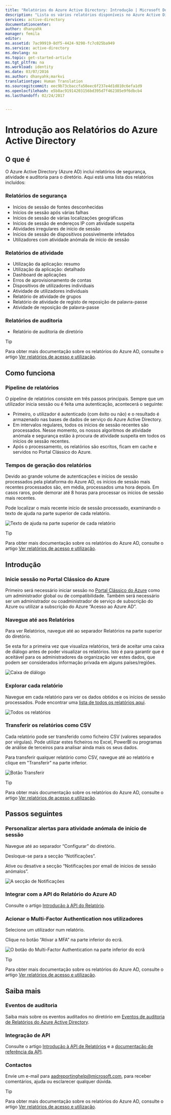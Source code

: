 ```yaml
---
title: "Relatórios do Azure Active Directory: Introdução | Microsoft Docs"
description: "Lista os vários relatórios disponíveis no Azure Active Directory"
services: active-directory
documentationcenter: 
author: dhanyahk
manager: femila
editor: 
ms.assetid: 7ac99919-8df5-4424-9298-fc7c025ba949
ms.service: active-directory
ms.devlang: na
ms.topic: get-started-article
ms.tgt_pltfrm: na
ms.workload: identity
ms.date: 03/07/2016
ms.author: dhanyahk;markvi
translationtype: Human Translation
ms.sourcegitcommit: eec9b73cbaccfa50eec6f237e4d1d810c6efa1d9
ms.openlocfilehash: e5b8ac91914203156bd395d7f462385e9f6dbcb4
ms.lasthandoff: 02/24/2017


---
```

# <a name="getting-started-with-azure-active-directory-reporting"></a>Introdução aos Relatórios do Azure Active Directory
## <a name="what-it-is"></a>O que é
O Azure Active Directory (Azure AD) inclui relatórios de segurança, atividade e auditoria para o diretório. Aqui está uma lista dos relatórios incluídos:

### <a name="security-reports"></a>Relatórios de segurança
* Inícios de sessão de fontes desconhecidas
* Inícios de sessão após várias falhas
* Inícios de sessão de várias localizações geográficas
* Inícios de sessão de endereços IP com atividade suspeita
* Atividades irregulares de início de sessão
* Inícios de sessão de dispositivos possivelmente infetados
* Utilizadores com atividade anómala de início de sessão

### <a name="activity-reports"></a>Relatórios de atividade
* Utilização da aplicação: resumo
* Utilização da aplicação: detalhado
* Dashboard de aplicações
* Erros de aprovisionamento de contas
* Dispositivos de utilizadores individuais
* Atividade de utilizadores individuais
* Relatório de atividade de grupos
* Relatório de atividade de registo de reposição de palavra-passe
* Atividade de reposição de palavra-passe

### <a name="audit-reports"></a>Relatórios de auditoria
* Relatório de auditoria de diretório

> [!TIP]
> Para obter mais documentação sobre os relatórios do Azure AD, consulte o artigo [Ver relatórios de acesso e utilização](active-directory-view-access-usage-reports.md).
> 
> 

## <a name="how-it-works"></a>Como funciona
### <a name="reporting-pipeline"></a>Pipeline de relatórios
O pipeline de relatórios consiste em três passos principais. Sempre que um utilizador inicia sessão ou é feita uma autenticação, acontecerá o seguinte:

* Primeiro, o utilizador é autenticado (com êxito ou não) e o resultado é armazenado nas bases de dados de serviço do Azure Active Directory.
* Em intervalos regulares, todos os inícios de sessão recentes são processados. Nesse momento, os nossos algoritmos de atividade anómala e segurança estão à procura de atividade suspeita em todos os inícios de sessão recentes.
* Após o processamento, os relatórios são escritos, ficam em cache e servidos no Portal Clássico do Azure.

### <a name="report-generation-times"></a>Tempos de geração dos relatórios
Devido ao grande volume de autenticações e inícios de sessão processados pela plataforma do Azure AD, os inícios de sessão mais recentes processados são, em média, processados uma hora depois. Em casos raros, pode demorar até 8 horas para processar os inícios de sessão mais recentes.

Pode localizar o mais recente início de sessão processado, examinando o texto de ajuda na parte superior de cada relatório.

![Texto de ajuda na parte superior de cada relatório](./media/active-directory-reporting-getting-started/reportingWatermark.PNG)

> [!TIP]
> Para obter mais documentação sobre os relatórios do Azure AD, consulte o artigo [Ver relatórios de acesso e utilização](active-directory-view-access-usage-reports.md).
> 
> 

## <a name="getting-started"></a>Introdução
### <a name="sign-into-the-azure-classic-portal"></a>Inicie sessão no Portal Clássico do Azure
Primeiro será necessário iniciar sessão no [Portal Clássico do Azure](https://manage.windowsazure.com) como um administrador global ou de compatibilidade. Também será necessário ser um administrador ou coadministrador de serviço de subscrição do Azure ou utilizar a subscrição do Azure “Acesso ao Azure AD”.

### <a name="navigate-to-reports"></a>Navegue até aos Relatórios
Para ver Relatórios, navegue até ao separador Relatórios na parte superior do diretório.

Se esta for a primeira vez que visualiza relatórios, terá de aceitar uma caixa de diálogo antes de poder visualizar os relatórios. Isto é para garantir que é aceitável para os administradores da organização ver estes dados, que podem ser considerados informação privada em alguns países/regiões.

![Caixa de diálogo](./media/active-directory-reporting-getting-started/dialogBox.png)

### <a name="explore-each-report"></a>Explorar cada relatório
Navegue em cada relatório para ver os dados obtidos e os inícios de sessão processados. Pode encontrar uma [lista de todos os relatórios aqui](active-directory-reporting-guide.md).

![Todos os relatórios](./media/active-directory-reporting-getting-started/reportsMain.png)

### <a name="download-the-reports-as-csv"></a>Transferir os relatórios como CSV
Cada relatório pode ser transferido como ficheiro CSV (valores separados por vírgulas). Pode utilizar estes ficheiros no Excel, PowerBI ou programas de análise de terceiros para analisar ainda mais os seus dados.

Para transferir qualquer relatório como CSV, navegue até ao relatório e clique em "Transferir" na parte inferior.

![Botão Transferir](./media/active-directory-reporting-getting-started/downloadButton.png)

> [!TIP]
> Para obter mais documentação sobre os relatórios do Azure AD, consulte o artigo [Ver relatórios de acesso e utilização](active-directory-view-access-usage-reports.md).
> 
> 

## <a name="next-steps"></a>Passos seguintes
### <a name="customize-alerts-for-anomalous-sign-in-activity"></a>Personalizar alertas para atividade anómala de início de sessão
Navegue até ao separador “Configurar” do diretório.

Desloque-se para a secção “Notificações”.

Ative ou desative a secção “Notificações por email de inícios de sessão anómalos”.

![A secção de Notificações](./media/active-directory-reporting-getting-started/notificationsSection.png)

### <a name="integrate-with-the-azure-ad-reporting-api"></a>Integrar com a API do Relatório do Azure AD
Consulte o artigo [Introdução à API do Relatório](active-directory-reporting-api-getting-started.md).

### <a name="engage-multi-factor-authentication-on-users"></a>Acionar o Multi-Factor Authentication nos utilizadores
Selecione um utilizador num relatório.

Clique no botão “Ativar a MFA” na parte inferior do ecrã.

![O botão do Multi-Factor Authentication na parte inferior do ecrã](./media/active-directory-reporting-getting-started/mfaButton.png)

> [!TIP]
> Para obter mais documentação sobre os relatórios do Azure AD, consulte o artigo [Ver relatórios de acesso e utilização](active-directory-view-access-usage-reports.md).
> 
> 

## <a name="learn-more"></a>Saiba mais
### <a name="audit-events"></a>Eventos de auditoria
Saiba mais sobre os eventos auditados no diretório em [Eventos de auditoria de Relatórios do Azure Active Directory](active-directory-reporting-audit-events.md).

### <a name="api-integration"></a>Integração de API
Consulte o artigo [Introdução à API de Relatórios](active-directory-reporting-api-getting-started.md) e a [documentação de referência da API](https://msdn.microsoft.com/library/azure/mt126081.aspx).

### <a name="get-in-touch"></a>Contactos
Envie um e-mail para [aadreportinghelp@microsoft.com](mailto:aadreportinghelp@microsoft.com), para receber comentários, ajuda ou esclarecer qualquer dúvida.

> [!TIP]
> Para obter mais documentação sobre os relatórios do Azure AD, consulte o artigo [Ver relatórios de acesso e utilização](active-directory-view-access-usage-reports.md).
> 
> 


